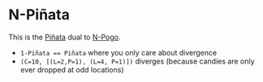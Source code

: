 # N-Piñata

This is the [Piñata](Piñata.md) dual to [N-Pogo](N-Pogo.md).

* `1-Piñata == Piñata` where you only care about divergence
* `(C=10, [(L=2,P=1), (L=4, P=1)])` diverges (because candies are only ever dropped at odd locations)

